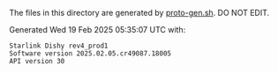 The files in this directory are generated by [proto-gen.sh](../../scripts/proto-gen.sh). DO NOT EDIT.

Generated Wed 19 Feb 2025 05:35:07 UTC with:
```
Starlink Dishy rev4_prod1
Software version 2025.02.05.cr49087.18005
API version 30
```
